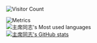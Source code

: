 ![Visitor Count](https://profile-counter.glitch.me/4cesec/count.svg)

<!--
**4cesec/4cesec** is a ✨ _special_ ✨ repository because its `README.md` (this file) appears on your GitHub profile.

Here are some ideas to get you started:

- 🔭 I’m currently working on ...
- 🌱 I’m currently learning ...
- 👯 I’m looking to collaborate on ...
- 🤔 I’m looking for help with ...
- 💬 Ask me about ...
- 📫 How to reach me: ...
- 😄 Pronouns: ...
- ⚡ Fun fact: ...
-->

![Metrics](https://metrics.lecoq.io/4cesec?template=classic&isocalendar=1&base=header%2C%20activity%2C%20community%2C%20repositories%2C%20metadata&base.indepth=false&base.hireable=false&base.skip=false&isocalendar=false&isocalendar.duration=half-year&config.timezone=Asia%2FShanghai)  
![主席同志's Most used languages](https://github-readme-stats.vercel.app/api/top-langs?username=4cesec&show_icons=true&count_private=true&theme=gotham)  
[![主席同志's GitHub stats](https://github-readme-stats.vercel.app/api?username=4cesec&show_icons=true&theme=radical)](https://github.com/anuraghazra/github-readme-stats)  
